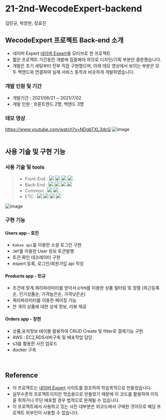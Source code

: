 # 21-2nd-WecodeExpert-backend
김민규, 박창현, 정효진

## WecodeExpert 프로젝트 Back-end 소개

- 네이버 Expert [네이버 Expert](https://m.expert.naver.com/)를 모티브로 한 프로젝트 
- 짧은 프로젝트 기간동안 개발에 집중해야 하므로 디자인/기획 부분만 클론했습니다.
- 개발은 초기 세팅부터 전부 직접 구현했으며, 아래 데모 영상에서 보이는 부분은 모두 백앤드와 연결하여 실제 서비스 동작과 비슷하게 개발하였습니다.

### 개발 인원 및 기간

- 개발기간 : 2021/06/21 ~ 2021/7/02
- 개발 인원 : 프론트엔드 2명, 백엔드 3명


### 데모 영상
https://www.youtube.com/watch?v=NDgbTXL3dcQ
![image](https://user-images.githubusercontent.com/55984573/124383418-4bbb2e80-dd07-11eb-9ba9-97a76e6f1087.png)
<br>
<br>

## 사용 기술 및 구현 기능


### 사용 기술 및 tools
> - Front-End : <img src="https://img.shields.io/badge/ES6+-F7DF1E?style=for-the-badge&logo=javascript&logoColor=white"/>&nbsp;<img src="https://img.shields.io/badge/React.js-61DAFB?style=for-the-badge&logo=React&logoColor=white"/>&nbsp;<img src="https://img.shields.io/badge/React%20Router-CA4245?style=for-the-badge&logo=React-router&logoColor=white"/>&nbsp;<img src="https://img.shields.io/badge/styledcomponent-CC6699?style=for-the-badge&logo=sass&logoColor=white"/>
> - Back-End : <img src="https://img.shields.io/badge/Python 3.8-3776AB?style=for-the-badge&logo=Python&logoColor=white"/>&nbsp;<img src="https://img.shields.io/badge/Django 3.2.4-092E20?style=for-the-badge&logo=Django&logoColor=white"/>&nbsp;<img src="https://img.shields.io/badge/Mysql 8.0-4479A1?style=for-the-badge&logo=Mysql&logoColor=white"/>&nbsp;<img src="https://img.shields.io/badge/PyJWT 2.1-000000?style=for-the-badge&logo=JsonWebTokens&logoColor=white"/>&nbsp;
> - Common : <img src="https://img.shields.io/badge/AWS RDS/EC2-232F3E?style=for-the-badge&logo=Amazon&logoColor=white"/>&nbsp;<img src="https://img.shields.io/badge/Kakao API-FFCD00?style=for-the-badge&logo=kakao&logoColor=white"/>
> - ETC : <img src="https://img.shields.io/badge/Git-F05032?style=for-the-badge&logo=Git&logoColor=white"/>&nbsp;<img src="https://img.shields.io/badge/Github-181717?style=for-the-badge&logo=Github&logoColor=white"/>&nbsp;<img src="https://img.shields.io/badge/Postman-FF6C37?style=for-the-badge&logo=Postman&logoColor=white"/>&nbsp;<img src="https://img.shields.io/badge/Trello-0052CC?style=for-the-badge&logo=Trello&logoColor=white"/>

![image](https://user-images.githubusercontent.com/55984573/124383260-87a1c400-dd06-11eb-80b6-18ea3265e2c6.png)


### 구현 기능

#### Users app - 효진
- `Kakao api`를 이용한 소셜 로그인 구현 
- `JWT`를 이용한 User 정보 토큰발행
-  토큰 확인 데코레이터 구현
-  expert 등록, 로그인/회원가입 api 작성

#### Products app - 민규
- 조건에 맞게 쿼리파라미터를 받아서 `Q객체`를 이용한 상품 필터링 및 정렬 (최근등록순, 인기상품순, 가격높은순, 가격낮은순)
- 쿼리파라미터를 이용한 페이징 기능
- 한 개의 상품에 대한 상세 정보, 리뷰 제공

#### Orders app - 창현
- 상품,유저정보 테이블 활용하여 CRUD Create 및 filter로 결제기능 구현.
- AWS : EC2,RDS서버구축 및 배포작업 담당.
- s3를 활용한 사진 업로드
- docker 구축
 
<br>

## Reference

- 이 프로젝트는 [네이버 Expert](https://m.expert.naver.com/) 사이트를 참조하여 학습목적으로 만들었습니다.
- 실무수준의 프로젝트이지만 학습용으로 만들었기 때문에 이 코드를 활용하여 이득을 취하거나 무단 배포할 경우 법적으로 문제될 수 있습니다.
- 이 프로젝트에서 사용하고 있는 사진 대부분은 위코드에서 구매한 것이므로 해당 프로젝트 외부인이 사용할 수 없습니다.
